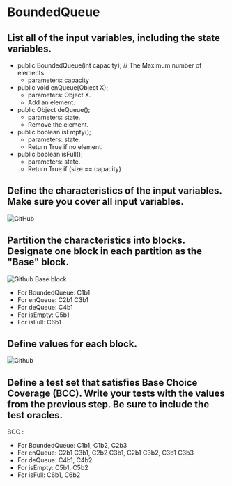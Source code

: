 # BoundedQueue
## List all of the input variables, including the state variables.
-   public BoundedQueue(int capacity); // The Maximum number of elements
	- parameters: capacity
-   public void enQueue(Object X);
	- parameters: Object X. 
	- Add an element.
-   public Object deQueue();
	- parameters: state.
	- Remove the element.
-   public boolean isEmpty();
	- parameters: state. 
	- Return True if no element.
-   public boolean isFull();
	- parameters: state.
	- Return True if (size == capacity)
  
## Define the characteristics of the input variables. Make sure you cover all input variables.
![GitHub]((b).png?raw=true)

## Partition the characteristics into blocks. Designate one block in each partition as the "Base" block.
![Github]((c).png?raw=true)
Base block
- For BoundedQueue: C1b1
- For enQueue: C2b1 C3b1
- For deQueue: C4b1
- For isEmpty: C5b1
- For isFull: C6b1

## Define values for each block.
![Github]((d).png?raw=true)

## Define a test set that satisfies Base Choice Coverage (BCC). Write your tests with the values from the previous step. Be sure to include the test oracles.
BCC :
- For BoundedQueue: C1b1, C1b2, C2b3
- For enQueue: C2b1 C3b1, C2b2 C3b1, C2b1 C3b2, C3b1 C3b3
- For deQueue: C4b1, C4b2
- For isEmpty: C5b1, C5b2
- For isFull: C6b1, C6b2
